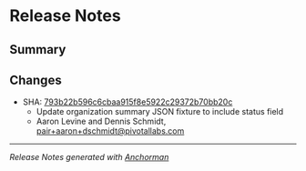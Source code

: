 # Release Notes

## Summary

## Changes

* SHA: [793b22b596c6cbaa915f8e5922c29372b70bb20c](git@github.com:cloudfoundry/cfoundry/commit/793b22b596c6cbaa915f8e5922c29372b70bb20c)
    * Update organization summary JSON fixture to include status field
    * Aaron Levine and Dennis Schmidt, pair+aaron+dschmidt@pivotallabs.com


------

_Release Notes generated with [Anchorman](http://github.com/infews/anchorman)_